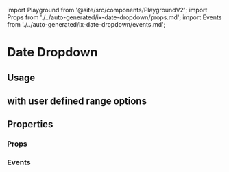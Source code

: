 import Playground from '@site/src/components/PlaygroundV2';
import Props from './../auto-generated/ix-date-dropdown/props.md';
import Events from './../auto-generated/ix-date-dropdown/events.md';

# Date Dropdown

## Usage

<Playground
  name="date-dropdown" height="35rem"
  examplesByName></Playground>

## with user defined range options

<Playground
  name="date-dropdown-user-range" height="35rem"
  examplesByName></Playground>

## Properties

### Props

<Props/>

### Events

<Events/>
